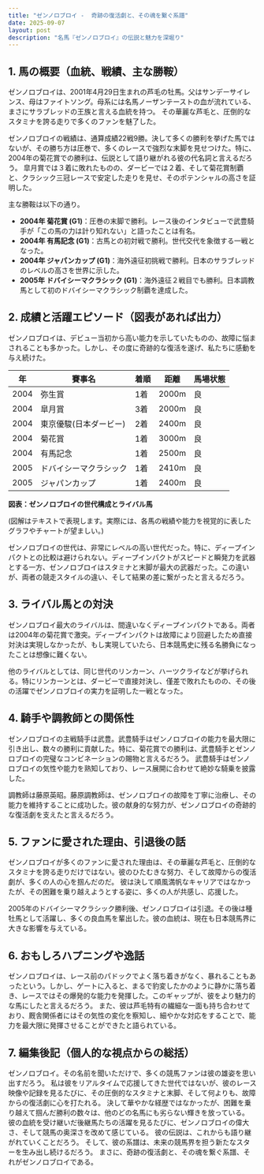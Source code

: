 ```yaml
---
title: "ゼンノロブロイ -  奇跡の復活劇と、その魂を繋ぐ系譜"
date: 2025-09-07
layout: post
description: "名馬『ゼンノロブロイ』の伝説と魅力を深堀り"
---
```


## 1. 馬の概要（血統、戦績、主な勝鞍）

ゼンノロブロイは、2001年4月29日生まれの芦毛の牡馬。父はサンデーサイレンス、母はファイトソング。母系には名馬ノーザンテーストの血が流れている、まさにサラブレッドの王族と言える血統を持つ。  その華麗な芦毛と、圧倒的なスタミナを誇る走りで多くのファンを魅了した。

ゼンノロブロイの戦績は、通算成績22戦9勝。決して多くの勝利を挙げた馬ではないが、その勝ち方は圧巻で、多くのレースで強烈な末脚を見せつけた。特に、2004年の菊花賞での勝利は、伝説として語り継がれる彼の代名詞と言えるだろう。  皐月賞では３着に敗れたものの、ダービーでは２着、そして菊花賞制覇と、クラシック三冠レースで安定した走りを見せ、そのポテンシャルの高さを証明した。

主な勝鞍は以下の通り。

* **2004年 菊花賞 (G1)**：圧巻の末脚で勝利。レース後のインタビューで武豊騎手が「この馬の力は計り知れない」と語ったことは有名。
* **2004年 有馬記念 (G1)**：古馬との初対戦で勝利。世代交代を象徴する一戦となった。
* **2004年 ジャパンカップ (G1)**：海外遠征初挑戦で勝利。日本のサラブレッドのレベルの高さを世界に示した。
* **2005年 ドバイシーマクラシック (G1)**：海外遠征２戦目でも勝利。日本調教馬として初のドバイシーマクラシック制覇を達成した。


## 2. 成績と活躍エピソード（図表があれば出力）

ゼンノロブロイは、デビュー当初から高い能力を示していたものの、故障に悩まされることも多かった。しかし、その度に奇跡的な復活を遂げ、私たちに感動を与え続けた。

| 年 | 賽事名 | 着順 | 距離 | 馬場状態 |
|---|---|---|---|---|
| 2004 | 弥生賞 | 1着 | 2000m | 良 |
| 2004 | 皐月賞 | 3着 | 2000m | 良 |
| 2004 | 東京優駿(日本ダービー) | 2着 | 2400m | 良 |
| 2004 | 菊花賞 | 1着 | 3000m | 良 |
| 2004 | 有馬記念 | 1着 | 2500m | 良 |
| 2005 | ドバイシーマクラシック | 1着 | 2410m | 良 |
| 2005 | ジャパンカップ | 1着 | 2400m | 良 |


**図表：ゼンノロブロイの世代構成とライバル馬**

(図解はテキストで表現します。実際には、各馬の戦績や能力を視覚的に表したグラフやチャートが望ましい。)

ゼンノロブロイの世代は、非常にレベルの高い世代だった。特に、ディープインパクトとの比較は避けられない。ディープインパクトがスピードと瞬発力を武器とする一方、ゼンノロブロイはスタミナと末脚が最大の武器だった。この違いが、両者の競走スタイルの違い、そして結果の差に繋がったと言えるだろう。


## 3. ライバル馬との対決

ゼンノロブロイ最大のライバルは、間違いなくディープインパクトである。両者は2004年の菊花賞で激突。ディープインパクトは故障により回避したため直接対決は実現しなかったが、もし実現していたら、日本競馬史に残る名勝負になったことは想像に難くない。

他のライバルとしては、同じ世代のリンカーン、ハーツクライなどが挙げられる。特にリンカーンとは、ダービーで直接対決し、僅差で敗れたものの、その後の活躍でゼンノロブロイの実力を証明した一戦となった。


## 4. 騎手や調教師との関係性

ゼンノロブロイの主戦騎手は武豊。武豊騎手はゼンノロブロイの能力を最大限に引き出し、数々の勝利に貢献した。特に、菊花賞での勝利は、武豊騎手とゼンノロブロイの完璧なコンビネーションの賜物と言えるだろう。  武豊騎手はゼンノロブロイの気性や能力を熟知しており、レース展開に合わせて絶妙な騎乗を披露した。

調教師は藤原英昭。藤原調教師は、ゼンノロブロイの故障を丁寧に治療し、その能力を維持することに成功した。彼の献身的な努力が、ゼンノロブロイの奇跡的な復活劇を支えたと言えるだろう。


## 5. ファンに愛された理由、引退後の話

ゼンノロブロイが多くのファンに愛された理由は、その華麗な芦毛と、圧倒的なスタミナを誇る走りだけではない。彼のひたむきな努力、そして故障からの復活劇が、多くの人の心を掴んだのだ。  彼は決して順風満帆なキャリアではなかったが、その困難を乗り越えようとする姿に、多くの人が共感し、応援した。

2005年のドバイシーマクラシック勝利後、ゼンノロブロイは引退。その後は種牡馬として活躍し、多くの良血馬を輩出した。彼の血統は、現在も日本競馬界に大きな影響を与えている。


## 6. おもしろハプニングや逸話

ゼンノロブロイは、レース前のパドックでよく落ち着きがなく、暴れることもあったという。しかし、ゲートに入ると、まるで豹変したかのように静かに落ち着き、レースではその爆発的な能力を発揮した。このギャップが、彼をより魅力的な馬にしたと言えるだろう。  また、彼は芦毛特有の繊細な一面も持ち合わせており、厩舎関係者にはその気性の変化を察知し、細やかな対応をすることで、能力を最大限に発揮させることができたと語られている。


## 7. 編集後記（個人的な視点からの総括）

ゼンノロブロイ。その名前を聞いただけで、多くの競馬ファンは彼の雄姿を思い出すだろう。  私は彼をリアルタイムで応援してきた世代ではないが、彼のレース映像や記録を見るたびに、その圧倒的なスタミナと末脚、そして何よりも、故障からの復活劇に心を打たれる。  決して華やかな経歴ではなかったが、困難を乗り越えて掴んだ勝利の数々は、他のどの名馬にも劣らない輝きを放っている。  彼の血統を受け継いだ後継馬たちの活躍を見るたびに、ゼンノロブロイの偉大さ、そして競馬の奥深さを改めて感じている。  彼の伝説は、これからも語り継がれていくことだろう。  そして、彼の系譜は、未来の競馬界を担う新たなスターを生み出し続けるだろう。  まさに、奇跡の復活劇と、その魂を繋ぐ系譜、それがゼンノロブロイである。
